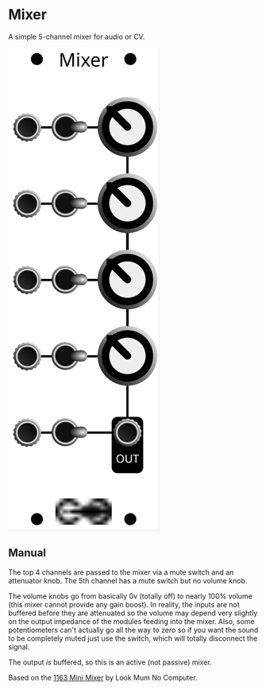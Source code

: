 # Mixer

A simple 5-channel mixer for audio or CV.

![mixer faceplate](images/mixer_faceplate.svg)

## Manual

The top 4 channels are passed to the mixer via a mute switch and an attenuator knob. The 5th channel has a mute switch but no volume knob.

The volume knobs go from basically 0v (totally off) to nearly 100% volume (this mixer cannot provide any gain boost). In reality, the inputs are not buffered before they are attenuated so the volume may depend very slightly on the output impedance of the modules feeding into the mixer. Also, some potentiometers can't actually go all the way to zero so if you want the sound to be completely muted just use the switch, which will totally disconnect the signal.

The output *is* buffered, so this is an active (not passive) mixer.

Based on the [1163 Mini Mixer](https://www.lookmumnocomputer.com/projects#/1163-mini-mixer) by Look Mum No Computer.
